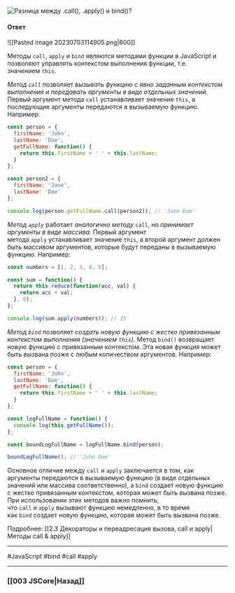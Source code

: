 ![Разница между `.call()`, `.apply()` и `bind()`?](https://youtu.be/rlWgI7AvV18?t=548)

#### Ответ

![[Pasted image 20230703114905.png|600]]

Методы `call`, `apply` и `bind` являются методами функции в JavaScript и позволяют управлять контекстом выполнения функции, т.е. значением `this`.

*Метод `call`* позволяет *вызывать функцию с явно заданным контекстом выполнения и передавать аргументы в виде отдельных значений*. Первый аргумент метода `call` устанавливает значение `this`, а последующие аргументы передаются в вызываемую функцию. Например:

```javascript
const person = {
  firstName: 'John',
  lastName: 'Doe',
  getFullName: function() {
    return this.firstName + ' ' + this.lastName;
  }
};

const person2 = {
  firstName: 'Jane',
  lastName: 'Doe'
};

console.log(person.getFullName.call(person2)); // 'Jane Doe'
```

*Метод `apply`* работает *аналогично методу* `call`, но *принимает аргументы в виде массива.* Первый аргумент метода `apply` устанавливает значение `this`, а второй аргумент должен быть массивом аргументов, которые будут переданы в вызываемую функцию. Например:

```javascript
const numbers = [1, 2, 3, 4, 5];

const sum = function() {
  return this.reduce(function(acc, val) {
    return acc + val;
  }, 0);
};

console.log(sum.apply(numbers)); // 15
```

*Метод `bind`* позволяет *создать новую функцию с жестко привязанным контекстом выполнения (значением `this`)*. Метод `bind()` возвращает новую функцию с привязанным контекстом. Эта новая функция может быть вызвана позже с любым количеством аргументов. Например:

```javascript
const person = {
  firstName: 'John',
  lastName: 'Doe',
  getFullName: function() {
    return this.firstName + ' ' + this.lastName;
  }
};

const logFullName = function() {
  console.log(this.getFullName());
};

const boundLogFullName = logFullName.bind(person);

boundLogFullName(); // 'John Doe'
```

Основное отличие между `call` и `apply` заключается в том, как аргументы передаются в вызываемую функцию (в виде отдельных значений или массива соответственно), а `bind` создает новую функцию с жестко привязанным контекстом, которая может быть вызвана позже. При использовании этих методов важно помнить, что `call` и `apply` вызывают функцию немедленно, в то время как `bind` создает новую функцию, которая может быть вызвана позже.

Подробнее: [[2.3 Декораторы и переадресация вызова, сall и apply|Методы call & apply]]

___
 #JavaScript #bind #call #apply 

___

### [[003 JSCore|Назад]]